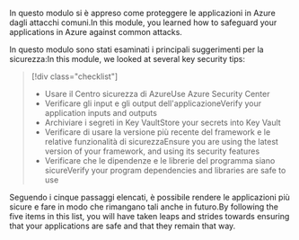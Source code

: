 <span data-ttu-id="146b1-101">In questo modulo si è appreso come proteggere le applicazioni in Azure dagli attacchi comuni.</span><span class="sxs-lookup"><span data-stu-id="146b1-101">In this module, you learned how to safeguard your applications in Azure against common attacks.</span></span>

<span data-ttu-id="146b1-102">In questo modulo sono stati esaminati i principali suggerimenti per la sicurezza:</span><span class="sxs-lookup"><span data-stu-id="146b1-102">In this module, we looked at several key security tips:</span></span>

> [!div class="checklist"]
> * <span data-ttu-id="146b1-103">Usare il Centro sicurezza di Azure</span><span class="sxs-lookup"><span data-stu-id="146b1-103">Use Azure Security Center</span></span>
> * <span data-ttu-id="146b1-104">Verificare gli input e gli output dell'applicazione</span><span class="sxs-lookup"><span data-stu-id="146b1-104">Verify your application inputs and outputs</span></span>
> * <span data-ttu-id="146b1-105">Archiviare i segreti in Key Vault</span><span class="sxs-lookup"><span data-stu-id="146b1-105">Store your secrets into Key Vault</span></span>
> * <span data-ttu-id="146b1-106">Verificare di usare la versione più recente del framework e le relative funzionalità di sicurezza</span><span class="sxs-lookup"><span data-stu-id="146b1-106">Ensure you are using the latest version of your framework, and using its security features</span></span>
> * <span data-ttu-id="146b1-107">Verificare che le dipendenze e le librerie del programma siano sicure</span><span class="sxs-lookup"><span data-stu-id="146b1-107">Verify your program dependencies and libraries are safe to use</span></span>

<span data-ttu-id="146b1-108">Seguendo i cinque passaggi elencati, è possibile rendere le applicazioni più sicure e fare in modo che rimangano tali anche in futuro.</span><span class="sxs-lookup"><span data-stu-id="146b1-108">By following the five items in this list, you will have taken leaps and strides towards ensuring that your applications are safe and that they remain that way.</span></span>